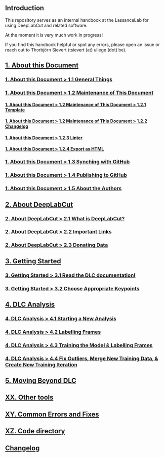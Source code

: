   
  
## Introduction  
  
This repository serves as an internal handbook at the LassanceLab for using DeepLabCut and related software.  
  
At the moment it is very much work in progress!  
  
If you find this handbook helpful or spot any errors, please open an issue or reach out to Thorbjörn Sievert (tsievert (at) uliege (dot) be).  
  
## [1. About this Document](./1.%20About%20this%20Document.md)  
  
### [1. About this Document > 1.1 General Things](./1.%20About%20this%20Document.md#1.1%20General%20Things)  
  
### [1. About this Document > 1.2 Maintenance of This Document](./1.%20About%20this%20Document.md#1.2%20Maintenance%20of%20This%20Document)  
  
#### [1. About this Document > 1.2 Maintenance of This Document > 1.2.1 Template](./1.%20About%20this%20Document.md#1.2%20Maintenance%20of%20This%20Document)  
  
#### [1. About this Document > 1.2 Maintenance of This Document > 1.2.2 Changelog](./1.%20About%20this%20Document.md#1.2%20Maintenance%20of%20This%20Document)  
  
#### [1. About this Document > 1.2.3 Linter](./1.%20About%20this%20Document.md#1.2.3%20Linter)  
  
#### [1. About this Document > 1.2.4 Export as HTML](./1.%20About%20this%20Document.md#1.2.4%20Export%20as%20HTML)  
  
### [1. About this Document > 1.3 Synching with GitHub](./1.%20About%20this%20Document.md#1.3%20Synching%20with%20GitHub)  
  
### [1. About this Document > 1.4 Publishing to GitHub](./1.%20About%20this%20Document.md#1.4%20Publishing%20to%20GitHub)  
  
### [1. About this Document > 1.5 About the Authors](./1.%20About%20this%20Document.md#1.5%20About%20the%20Authors)  
  
## [2. About DeepLabCut](./2.%20About%20DeepLabCut.md)  
  
### [2. About DeepLabCut > 2.1 What is DeepLabCut?](./2.%20About%20DeepLabCut.md#2.1%20What%20is%20DeepLabCut?)  
  
### [2. About DeepLabCut > 2.2 Important Links](./2.%20About%20DeepLabCut.md#2.2%20Important%20Links)  
  
### [2. About DeepLabCut > 2.3 Donating Data](./2.%20About%20DeepLabCut.md#2.3%20Donating%20Data)  
  
## [3. Getting Started](./3.%20Getting%20Started.md)  
  
### [3. Getting Started > 3.1 Read the DLC documentation!](./3.%20Getting%20Started.md#3.1%20Read%20the%20DLC%20documentation!)  
  
### [3. Getting Started > 3.2 Choose Appropriate Keypoints](./3.%20Getting%20Started.md#3.2%20Choose%20Appropriate%20Keypoints)  
  
## [4. DLC Analysis](./4.%20DLC%20Analysis.md)  
  
### [4. DLC Analysis > 4.1 Starting a New Analysis](./4.%20DLC%20Analysis.md#4.1%20Starting%20a%20New%20Analysis)  
  
### [4. DLC Analysis > 4.2 Labelling Frames](./4.%20DLC%20Analysis.md#4.2%20Labelling%20Frames)  
  
### [4. DLC Analysis > 4.3 Training the Model & Labelling Frames](./4.%20DLC%20Analysis.md#4.3%20Training%20the%20Model%20&%20Labelling%20Frames)  
  
### [4. DLC Analysis > 4.4 Fix Outliers, Merge New Training Data, & Create New Training Iteration](./4.%20DLC%20Analysis.md#4.4%20Fix%20Outliers,%20Merge%20New%20Training%20Data,%20&%20Create%20New%20Training%20Iteration)  
  
## [5. Moving Beyond DLC](./5.%20Moving%20Beyond%20DLC.md)  
  
## [XX. Other tools](./XX.%20Other%20tools.md)  
  
## [XY. Common Errors and Fixes](./XY.%20Common%20Errors%20and%20Fixes.md)  
  
## [XZ. Code directory](./XZ.%20Code%20directory.md)  
  
## [Changelog](./1.%20Human%20readable%20changelog.md)  
